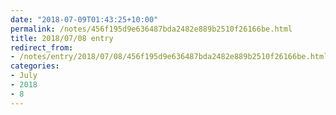 ```yaml
---
date: "2018-07-09T01:43:25+10:00"
permalink: /notes/456f195d9e636487bda2482e889b2510f26166be.html
title: 2018/07/08 entry
redirect_from:
- /notes/entry/2018/07/08/456f195d9e636487bda2482e889b2510f26166be.html
categories:
- July
- 2018
- 8
---
```

